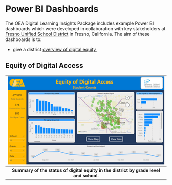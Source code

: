 # Power BI Dashboards

The OEA Digital Learning Insights Package includes example Power BI dashboards which were developed in collaboration with key stakeholders at [Fresno Unified School District](https://www.fresnounified.org/) in Fresno, California. The aim of these dashboards is to:
  - give a district [overview of digital equity](#equity-of-digital-access),
  
## Equity of Digital Access

| ![Equity of Digital Access](https://github.com/cviddenKwantum/oea-digital-learning-insights/blob/main/Digital_Equity_of_Access/docs/images/pbi1nosignal.png "Equity of Digital Access") |
|:--:|
| <b> Summary of the status of digital equity in the district by grade level and school. </b>|
